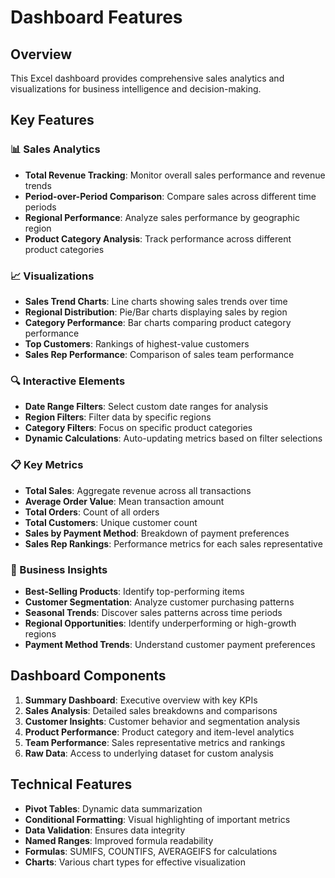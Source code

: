 # Dashboard Features

## Overview

This Excel dashboard provides comprehensive sales analytics and visualizations for business intelligence and decision-making.

## Key Features

### 📊 Sales Analytics

- **Total Revenue Tracking**: Monitor overall sales performance and revenue trends
- **Period-over-Period Comparison**: Compare sales across different time periods
- **Regional Performance**: Analyze sales performance by geographic region
- **Product Category Analysis**: Track performance across different product categories

### 📈 Visualizations

- **Sales Trend Charts**: Line charts showing sales trends over time
- **Regional Distribution**: Pie/Bar charts displaying sales by region
- **Category Performance**: Bar charts comparing product category performance
- **Top Customers**: Rankings of highest-value customers
- **Sales Rep Performance**: Comparison of sales team performance

### 🔍 Interactive Elements

- **Date Range Filters**: Select custom date ranges for analysis
- **Region Filters**: Filter data by specific regions
- **Category Filters**: Focus on specific product categories
- **Dynamic Calculations**: Auto-updating metrics based on filter selections

### 📋 Key Metrics

- **Total Sales**: Aggregate revenue across all transactions
- **Average Order Value**: Mean transaction amount
- **Total Orders**: Count of all orders
- **Total Customers**: Unique customer count
- **Sales by Payment Method**: Breakdown of payment preferences
- **Sales Rep Rankings**: Performance metrics for each sales representative

### 🎯 Business Insights

- **Best-Selling Products**: Identify top-performing items
- **Customer Segmentation**: Analyze customer purchasing patterns
- **Seasonal Trends**: Discover sales patterns across time periods
- **Regional Opportunities**: Identify underperforming or high-growth regions
- **Payment Method Trends**: Understand customer payment preferences

## Dashboard Components

1. **Summary Dashboard**: Executive overview with key KPIs
2. **Sales Analysis**: Detailed sales breakdowns and comparisons
3. **Customer Insights**: Customer behavior and segmentation analysis
4. **Product Performance**: Product category and item-level analytics
5. **Team Performance**: Sales representative metrics and rankings
6. **Raw Data**: Access to underlying dataset for custom analysis

## Technical Features

- **Pivot Tables**: Dynamic data summarization
- **Conditional Formatting**: Visual highlighting of important metrics
- **Data Validation**: Ensures data integrity
- **Named Ranges**: Improved formula readability
- **Formulas**: SUMIFS, COUNTIFS, AVERAGEIFS for calculations
- **Charts**: Various chart types for effective visualization
